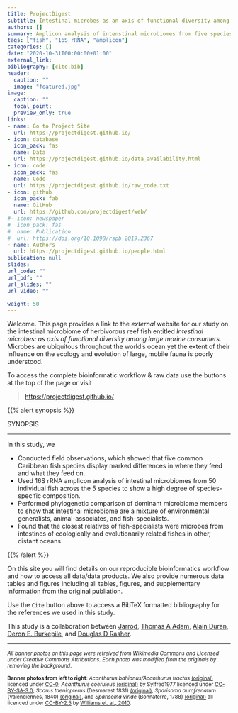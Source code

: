 ```yaml
---
title: ProjectDigest
subtitle: Intestinal microbes as an axis of functional diversity among large marine consumers
authors: []
summary: Amplicon analysis of intenstinal microbiomes from five species of herbivorous fish of a Florida reef.
tags: ["fish", "16S rRNA", "amplicon"]
categories: []
date: "2020-10-31T00:00:00+01:00"
external_link:
bibliography: [cite.bib]
header:
  caption: ""
  image: "featured.jpg"
image:
  caption: ""
  focal_point:
  preview_only: true
links:
- name: Go to Project Site
  url: https://projectdigest.github.io/
- icon: database
  icon_pack: fas
  name: Data
  url: https://projectdigest.github.io/data_availability.html
- icon: code
  icon_pack: fas
  name: Code
  url: https://projectdigest.github.io/raw_code.txt
- icon: github
  icon_pack: fab
  name: GitHub
  url: https://github.com/projectdigest/web/
#- icon: newspaper
#  icon_pack: fas
#  name: Publication
#  url: https://doi.org/10.1098/rspb.2019.2367
- name: Authors
  url: https://projectdigest.github.io/people.html
publication: null
slides:
url_code: ""
url_pdf: ""
url_slides: ""
url_video: ""

weight: 50
---
```


Welcome. This page provides a link to the <em>external</em> website for our study on the intestinal microbiome of herbivorous reef fish entitled <em>Intestinal microbes: as axis of functional diversity among large marine consumers</em>. Microbes are ubiquitous throughout the world’s ocean yet the extent of their influence on the ecology and evolution of large, mobile fauna is poorly understood.
<br/>

To access the complete bioinformatic workflow & raw data use the buttons at the top of the page or visit
>https://projectdigest.github.io/

{{% alert synopsis %}}

SYNOPSIS
<hr>
In this study, we

- Conducted field observations, which showed that five common Caribbean fish species display marked differences in where they feed and what they feed on.
- Used 16S rRNA amplicon analysis of intestinal microbiomes from 50 individual fish across the 5 species to show a high degree of species-specific composition.
- Performed phylogenetic comparison of  dominant microbiome members to show that intestinal microbiome are a mixture of  environmental generalists, animal-associates, and fish-specialists.
- Found that the closest relatives of fish-specialists were microbes from intestines of ecologically and evolutionarily related fishes in other, distant oceans.

{{% /alert %}}

On this site you will find details on our reproducible bioinformatics workflow and how to access all data/data products. We also provide numerous data tables and figures including all tables, figures, and supplementary information from the original publiation.

Use the `Cite` button above to access a BibTeX formatted bibliography for the references we used in this study.

This study is a collaboration between [Jarrod](/authors/jarrod-j-scott/), [Thomas A Adam](https://orcid.org/0000-0001-6146-0260), [Alain Duran](https://orcid.org/0000-0002-7847-6426), [Deron E. Burkepile](https://orcid.org/0000-0002-0427-0484), and [Douglas D Rasher](https://orcid.org/0000-0002-0212-8070).


<hr/>

<p><small>
<em>All banner photos on this page were retreived from Wikimedia Commons and Licensed under Creative Commons Attributions. Each photo was modified from the originals by removing the background</em>.

**Banner photos from left to right**: <em>Acanthurus bahianus/Acanthurus tractus </em><a href="https://commons.wikimedia.org/wiki/Category:Acanthurus_bahianus#/media/File:Acanthurus_bahianus_SI2.jpg">(original)</a> licenced under <a href="https://creativecommons.org/share-your-work/public-domain/cc0">CC-0</a>; <em>Acanthurus coeruleus </em><a href="https://commons.wikimedia.org/wiki/File:Fish13092009a.jpg">(original)</a> by Sylfred1977 licenced under <a href="https://creativecommons.org/licenses/by-sa/3.0/">CC-BY-SA-3.0</a>; <em>Scarus taeniopterus</em> (Desmarest 1831) <a href="https://commons.wikimedia.org/wiki/File:Scarus_taeniopterus_-_pone.0010676.g130.png">(original)</a>, <em>Sparisoma aurofrenatum</em> (Valenciennes, 1840) <a href="https://commons.wikimedia.org/wiki/File:Sparisoma_aurofrenatum_-_pone.0010676.g133.png">(original)</a>, and <em>Sparisoma viride</em> (Bonnaterre, 1788) <a href="https://commons.wikimedia.org/wiki/File:Stoplight-parrotfish.jpg">(original)</a> all licenced under <a href="https://creativecommons.org/licenses/by/2.5/">CC-BY-2.5</a> by <a href="https://doi.org/10.1371/journal.pone.0010676">Williams et. al., 2010</a>.
</small></p>
